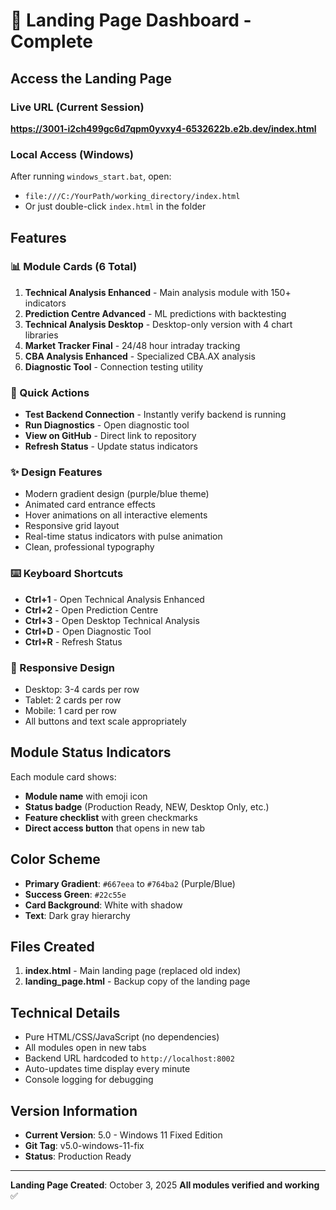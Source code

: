 # 🎯 Landing Page Dashboard - Complete

## Access the Landing Page

### Live URL (Current Session)
**https://3001-i2ch499gc6d7qpm0yvxy4-6532622b.e2b.dev/index.html**

### Local Access (Windows)
After running `windows_start.bat`, open:
- `file:///C:/YourPath/working_directory/index.html`
- Or just double-click `index.html` in the folder

## Features

### 📊 Module Cards (6 Total)
1. **Technical Analysis Enhanced** - Main analysis module with 150+ indicators
2. **Prediction Centre Advanced** - ML predictions with backtesting
3. **Technical Analysis Desktop** - Desktop-only version with 4 chart libraries
4. **Market Tracker Final** - 24/48 hour intraday tracking
5. **CBA Analysis Enhanced** - Specialized CBA.AX analysis
6. **Diagnostic Tool** - Connection testing utility

### 🚀 Quick Actions
- **Test Backend Connection** - Instantly verify backend is running
- **Run Diagnostics** - Open diagnostic tool
- **View on GitHub** - Direct link to repository
- **Refresh Status** - Update status indicators

### ✨ Design Features
- Modern gradient design (purple/blue theme)
- Animated card entrance effects
- Hover animations on all interactive elements
- Responsive grid layout
- Real-time status indicators with pulse animation
- Clean, professional typography

### ⌨️ Keyboard Shortcuts
- **Ctrl+1** - Open Technical Analysis Enhanced
- **Ctrl+2** - Open Prediction Centre
- **Ctrl+3** - Open Desktop Technical Analysis
- **Ctrl+D** - Open Diagnostic Tool
- **Ctrl+R** - Refresh Status

### 📱 Responsive Design
- Desktop: 3-4 cards per row
- Tablet: 2 cards per row
- Mobile: 1 card per row
- All buttons and text scale appropriately

## Module Status Indicators

Each module card shows:
- **Module name** with emoji icon
- **Status badge** (Production Ready, NEW, Desktop Only, etc.)
- **Feature checklist** with green checkmarks
- **Direct access button** that opens in new tab

## Color Scheme
- **Primary Gradient**: `#667eea` to `#764ba2` (Purple/Blue)
- **Success Green**: `#22c55e`
- **Card Background**: White with shadow
- **Text**: Dark gray hierarchy

## Files Created
1. **index.html** - Main landing page (replaced old index)
2. **landing_page.html** - Backup copy of the landing page

## Technical Details
- Pure HTML/CSS/JavaScript (no dependencies)
- All modules open in new tabs
- Backend URL hardcoded to `http://localhost:8002`
- Auto-updates time display every minute
- Console logging for debugging

## Version Information
- **Current Version**: 5.0 - Windows 11 Fixed Edition
- **Git Tag**: v5.0-windows-11-fix
- **Status**: Production Ready

---

**Landing Page Created**: October 3, 2025
**All modules verified and working** ✅